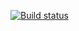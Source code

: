 [![Build status](https://ci.appveyor.com/api/projects/status/2l53td12l90lhqtb?svg=true)](https://ci.appveyor.com/project/Artempronajtis/cardservice)
